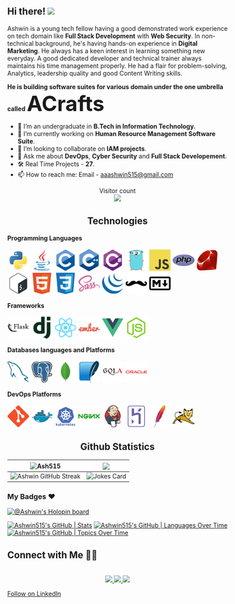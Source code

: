 ## Hi there! <img src="https://media.giphy.com/media/hvRJCLFzcasrR4ia7z/giphy.gif" width="25px">
Ashwin is a young tech fellow having a good demonstrated work experience on tech domain like **Full Stack Development** with **Web Security**. In non-technical background, he's having hands-on experience in **Digital Marketing**. He always has a keen interest in learning something new everyday. A good dedicated developer and technical trainer always maintains his time management properly. He had a flair for problem-solving, Analytics, leadership quality and good Content Writing skills.
<br>

**He is building software suites for various domain under the one umbrella called <font size="16">**ACrafts**</font>**


- 🌱 I’m an undergraduate in **B.Tech in Information Technology.**
- 🔭 I’m currently working on **Human Resource Management Software Suite**.
- 👯 I’m looking to collaborate on **IAM projects**.
- 💬 Ask me about **DevOps**, **Cyber Security** and **Full Stack Developement**.
- 🛠 Real Time Projects - **27**.
- 📫 How to reach me: Email - aaashwin515@gmail.com

<!--[![Ashwin's GitHub Activity Graph](https://activity-graph.herokuapp.com/graph?username=Ash515&theme=xcode)](https://git.io/Ash515)-->
<!-- <p align="center">
 <!--<img src="https://komarev.com/ghpvc/?username=Ash515" alt="Ashwin Kumar" /> 
</p> -->



<p align="center"> 
   Visitor count<br>
  <img src="https://profile-counter.glitch.me/ash515/count.svg" />
</p>


<h2 align="center"> Technologies </h2>
<p align="left">
 
**Programming Languages**<br><br>
 <img src="https://github.com/devicons/devicon/blob/v2.15.1/icons/python/python-original.svg" width='50' title='Python' alt='Python' />
 <img src="https://github.com/devicons/devicon/blob/v2.15.1/icons/java/java-original.svg" width='50' title='Java' alt='Java' />
 <img src="https://github.com/devicons/devicon/blob/v2.15.1/icons/c/c-original.svg" width='50' title='C' alt='C' />
 <img src="https://github.com/devicons/devicon/blob/v2.15.1/icons/cplusplus/cplusplus-original.svg" width='50' title='C++' alt='C++' />
 <img src="https://github.com/devicons/devicon/blob/v2.15.1/icons/csharp/csharp-original.svg" width='50' title='C#' alt='C#' />
 <img src="https://github.com/devicons/devicon/blob/v2.15.1/icons/go/go-original.svg" width='50' title='Go' alt='Go' />
 <img src="https://github.com/devicons/devicon/blob/v2.15.1/icons/javascript/javascript-original.svg" width='50' title='JavaScript' alt='JavaScript' />
 <img src="https://github.com/devicons/devicon/blob/v2.15.1/icons/php/php-original.svg" width='50' title='Php' alt='Php' />
 <img src="https://github.com/devicons/devicon/blob/v2.15.1/icons/ruby/ruby-original.svg" width='50' title='Ruby' alt='Ruby' />
 <img src="https://github.com/devicons/devicon/blob/v2.15.1/icons/bash/bash-original.svg" width='50' title='Bashscript' alt='BashScript' />
 <img src="https://github.com/devicons/devicon/blob/v2.15.1/icons/html5/html5-original.svg" width='50' title='HTML5' alt='HTML5' />
 <img src="https://github.com/devicons/devicon/blob/v2.15.1/icons/css3/css3-original.svg" width='50' title='CSS3' alt='CSS#' />
 <img src="https://github.com/devicons/devicon/blob/v2.15.1/icons/sass/sass-original.svg" width='50' title='SASS' alt='SASS' />
 <img src="https://github.com/devicons/devicon/blob/v2.15.1/icons/jquery/jquery-original.svg" width='50' title='JQuery' alt='JQuery' />
 <img src="https://github.com/devicons/devicon/blob/v2.15.1/icons/handlebars/handlebars-original.svg" width='50' title='Handlebars' alt='Handlebars' />
 <img src="https://github.com/devicons/devicon/blob/v2.15.1/icons/markdown/markdown-original.svg" width='50' title='JQuery' alt='JQuery' />
 

 **Frameworks**<br><br>
  <img src="https://github.com/devicons/devicon/blob/v2.15.1/icons/flask/flask-original-wordmark.svg" width='50' title='Flask' alt='Flask' />
  <img src="https://github.com/devicons/devicon/blob/v2.15.1/icons/django/django-plain.svg" width='50' title='JQuery' alt='JQuery' />
  <img src="https://github.com/devicons/devicon/blob/v2.15.1/icons/react/react-original.svg" width='50' title='ReactJs' alt='ReactJS' />
  <img src="https://github.com/devicons/devicon/blob/v2.15.1/icons/ember/ember-original-wordmark.svg" width='50' title='Ember JS' alt='Ember JS' />
  <img src="https://github.com/devicons/devicon/blob/v2.15.1/icons/vuejs/vuejs-original.svg" width='50' title='Vue' alt='Vue' />
  <img src="https://github.com/devicons/devicon/blob/v2.15.1/icons/nodejs/nodejs-original.svg" width='50' title='Nodejs' alt='Nodejs' />
  
 **Databases languages and Platforms** <br><br>
 <img src="https://github.com/devicons/devicon/blob/v2.15.1/icons/mysql/mysql-original.svg" width='50' title='MySql' alt='MySql' />
 <img src="https://github.com/devicons/devicon/blob/v2.15.1/icons/postgresql/postgresql-original.svg" width='50' title='Postgresql' alt='Postgresql' />
 <img src="https://github.com/devicons/devicon/blob/v2.15.1/icons/mongodb/mongodb-original.svg" width='50' title='MongoDB' alt='MongoDB' />
 <img src="https://github.com/devicons/devicon/blob/v2.15.1/icons/sqlite/sqlite-original.svg" width='50' title='SQlite' alt='SQlite' />
 <img src="https://github.com/devicons/devicon/blob/v2.15.1/icons/sqlalchemy/sqlalchemy-original.svg" width='50' title='SQLAlchemy' alt='SQLAlchemy' />
 <img src="https://github.com/devicons/devicon/blob/v2.15.1/icons/oracle/oracle-original.svg" width='50' title='Oracle' alt='Oracle' />
 
 
 **DevOps Platforms** <br><br>
 <img src="https://github.com/devicons/devicon/blob/v2.15.1/icons/git/git-original.svg" width='50' title='Git' alt='Git' />
 <img src="https://github.com/devicons/devicon/blob/v2.15.1/icons/docker/docker-original.svg" width='50' title='Docker' alt='Docker' />
 <img src="https://github.com/devicons/devicon/blob/v2.15.1/icons/kubernetes/kubernetes-plain-wordmark.svg" width='50' title='Kubernetes' alt='Kubernetes' />
 <img src="https://github.com/devicons/devicon/blob/v2.15.1/icons/nginx/nginx-original.svg" width='50' title='NGinx' alt='NGinx' />
 <img src="https://github.com/devicons/devicon/blob/v2.15.1/icons/jenkins/jenkins-original.svg" width='50' title='Jenkins' alt='Jenkins' />
 <img src="https://github.com/devicons/devicon/blob/v2.15.1/icons/heroku/heroku-original.svg" width='50' title='Heroku' alt='Heroku' />
 <img src="https://github.com/devicons/devicon/blob/v2.15.1/icons/apache/apache-original.svg" width='50' title='Apache' alt='Apache' />
 <img src="https://github.com/devicons/devicon/blob/v2.15.1/icons/tomcat/tomcat-original.svg" width='50' title='Tomcat' alt='tomcat' />
 </p>

<h2 align="center"> Github Statistics </h2>


| <img src="https://github-readme-stats-sigma-five.vercel.app/api?username=Ash515&layout=compact&hide=html&theme=jolly" alt="Ash515" />| <img align="center" src="https://github-readme-stats-sigma-five.vercel.app/api/top-langs/?username=Ash515&layout=compact&bg_color=45,000000,333333&title_color=00ff00&text_color=FFFFFF&count_private=true" /> |
| --- | --- |
| ![Ashwin GitHub Streak](https://github-readme-streak-stats.herokuapp.com/?user=Ash515) | ![Jokes Card](https://readme-jokes.vercel.app/api) |


### My Badges ❤️

[![@Ashwin's Holopin board](https://holopin.me/ashwin515)](https://holopin.io/@ashwin515)

[![Ashwin515's GitHub | Stats](https://stats.quine.sh/Ashwin515/github?theme=dark)](https://quine.sh) 
[![Ashwin515's GitHub | Languages Over Time](https://stats.quine.sh/Ashwin515/languages-over-time?theme=dark)](https://quine.sh)
[![Ashwin515's GitHub | Topics Over Time](https://stats.quine.sh/Ashwin515/topics-over-time?theme=dark)](https://quine.sh)
## Connect with Me 🤝🏻

<p align="center"><br/>
   <a href="https://www.linkedin.com/in/ashwinkumarramasamy/">
    <img src="https://img.shields.io/badge/linkedin-Ashwin-blue">
  </a>
  <a href="https://ashwinkumarramaswamy.netlify.app">
    <img src="https://img.shields.io/badge/Website-Ashwin Kumar R_-red">
  </a>
 <a href="https://theyoungtech.medium.com/">
    <img src="https://img.shields.io/badge/Blogs-TheYoungTech_-magenta">
  </a>
  
  
     
<a class="libutton" href="https://www.linkedin.com/comm/mynetwork/discovery-see-all?usecase=PEOPLE_FOLLOWS&followMember=ashwinkumarramasamy" target="_blank">Follow on LinkedIn</a>
</p>


